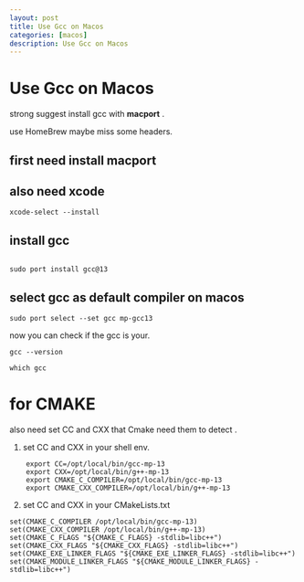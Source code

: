 ```yaml
---
layout: post
title: Use Gcc on Macos
categories: [macos]
description: Use Gcc on Macos
---
```


# Use Gcc on Macos

strong suggest  install gcc with **macport** .

use  HomeBrew maybe  miss some headers.




<!--more-->

## first need install macport

## also need  xcode 

    xcode-select --install

## install gcc
```shell

sudo port install gcc@13

```

## select gcc as default compiler on macos

```shell
sudo port select --set gcc mp-gcc13
```


now you can check if the gcc is your.

```shell
gcc --version

which gcc
```

# for CMAKE

also need set CC and CXX  that Cmake need them to detect .

1. set CC and CXX in your shell env.
```shell
    export CC=/opt/local/bin/gcc-mp-13
    export CXX=/opt/local/bin/g++-mp-13
    export CMAKE_C_COMPILER=/opt/local/bin/gcc-mp-13
    export CMAKE_CXX_COMPILER=/opt/local/bin/g++-mp-13
```

2. set CC and CXX in your CMakeLists.txt

```shell
set(CMAKE_C_COMPILER /opt/local/bin/gcc-mp-13)
set(CMAKE_CXX_COMPILER /opt/local/bin/g++-mp-13)
set(CMAKE_C_FLAGS "${CMAKE_C_FLAGS} -stdlib=libc++")
set(CMAKE_CXX_FLAGS "${CMAKE_CXX_FLAGS} -stdlib=libc++")
set(CMAKE_EXE_LINKER_FLAGS "${CMAKE_EXE_LINKER_FLAGS} -stdlib=libc++")
set(CMAKE_MODULE_LINKER_FLAGS "${CMAKE_MODULE_LINKER_FLAGS} -stdlib=libc++")
```